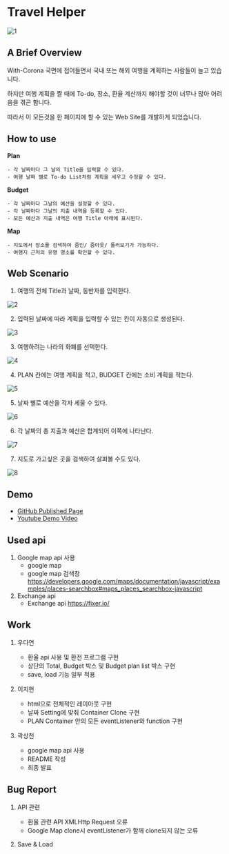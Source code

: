 # Travel Helper
![1](https://user-images.githubusercontent.com/83301981/143764468-9d4fd683-b2dd-4331-b3fc-805649c98a80.PNG)

## A Brief Overview

With-Corona 국면에 접어들면서 국내 또는 해외 여행을 계획하는 사람들이 늘고 있습니다.

하지만 여행 계획을 짤 때에 To-do, 장소, 환율 계산까지 해야할 것이 너무나 많아 어려움을 겪곤 합니다.

따라서 이 모든것을 한 페이지에 할 수 있는 Web Site를 개발하게 되었습니다.

## How to use 

**Plan**

	- 각 날짜마다 그 날의 Title을 입력할 수 있다.
	- 여행 날짜 별로 To-do List처럼 계획을 세우고 수정할 수 있다.
**Budget**

	- 각 날짜마다 그날의 예산을 설정할 수 있다.
	- 각 날짜마다 그날의 지출 내역을 등록할 수 있다.
	- 모든 예산과 지출 내역은 여행 Title 아래에 표시된다.
**Map**

	- 지도에서 장소를 검색하여 줌인/ 줌아웃/ 둘러보기가 가능하다.
	- 여행지 근처의 유명 명소를 확인할 수 있다.

## Web Scenario

1. 여행의 전체 Title과 날짜, 동반자를 입력한다.

![2](https://user-images.githubusercontent.com/83301981/143764502-0ab450ed-1ec9-4006-8a9e-71f4cfabd2ac.PNG)

2. 입력된 날짜에 따라 계획을 입력할 수 있는 칸이 자동으로 생성된다.

![3](https://user-images.githubusercontent.com/83301981/143764503-f05df132-48ae-4b4d-b57e-ade71efe0ff9.PNG)

3. 여행하려는 나라의 화폐를 선택한다.

![4](https://user-images.githubusercontent.com/83301981/143764504-0ec30e0f-3ecd-4b84-82b0-5fe5afb5ed7e.png)

4. PLAN 칸에는 여행 계획을 적고, BUDGET 칸에는 소비 계획을 적는다.

![5](https://user-images.githubusercontent.com/83301981/143764505-436d02a3-043b-4305-8009-9ee69a61a4c2.PNG)

5. 날짜 별로 예산을 각자 세울 수 있다.

![6](https://user-images.githubusercontent.com/83301981/143764506-21fa9319-7b66-486b-bae5-7d0ea84139c1.PNG)

6. 각 날짜의 총 지출과 예산은 합계되어 이쪽에 나타난다.

![7](https://user-images.githubusercontent.com/83301981/143764507-473ea3c9-19f7-41bc-8f1c-43317449fb57.PNG)

7. 지도로 가고싶은 곳을 검색하여 살펴볼 수도 있다.

![8](https://user-images.githubusercontent.com/83301981/143764508-baacf246-084a-4092-9938-8c86b8a16850.png)

## Demo
- [GitHub Published Page](https://ez615.github.io/OSS_Final_Project/)
- [Youtube Demo Video](https://www.youtube.com/embed/Udvk4iuH3Oc)

## Used api

1. Google map api 사용
	- google map
	- google map 검색창
	https://developers.google.com/maps/documentation/javascript/examples/places-searchbox#maps_places_searchbox-javascript
2. Exchange api
	- Exchange api 
	https://fixer.io/

## Work

1. 우다연
	- 환율 api 사용 및 환전 프로그램 구현
	- 상단의 Total, Budget 박스 및 Budget plan list 박스 구현
	- save, load 기능 일부 적용
2. 이지현
	- html으로 전체적인 레이아웃 구현
	- 날짜 Setting에 맞춰 Container Clone 구현
	- PLAN Container 안의 모든 eventListener와 function 구현

3. 곽상천
	- google map api 사용
	- README 작성
	- 최종 발표

## Bug Report

1. API 관련
	- 환율 관련 API XMLHttp Request 오류
	- Google Map clone시 eventListener가 함께 clone되지 않는 오류

2. Save & Load 
